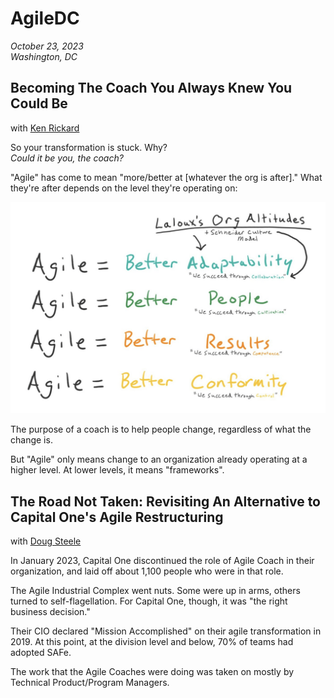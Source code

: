 # AgileDC
*October 23, 2023*  
*Washington, DC*

## Becoming The Coach You Always Knew You Could Be
with [Ken Rickard](https://www.linkedin.com/in/kennethrickard/)

So your transformation is stuck. Why?  
*Could it be you, the coach?*

"Agile" has come to mean "more/better at [whatever the org is after]." What they're after depends on the level they're operating on:

![Agile applied at different Laloux Altitudes](img/laloux-agile.png)

The purpose of a coach is to help people change, regardless of what the change is.

But "Agile" only means change to an organization already operating at a higher level. At lower levels, it means "frameworks".

## The Road Not Taken: Revisiting An Alternative to Capital One's Agile Restructuring
with [Doug Steele](https://www.linkedin.com/in/dougsteeledc/)

In January 2023, Capital One discontinued the role of Agile Coach in their organization, and laid off about 1,100 people who were in that role.

The Agile Industrial Complex went nuts. Some were up in arms, others turned to self-flagellation. For Capital One, though, it was "the right business decision."

Their CIO declared "Mission Accomplished" on their agile transformation in 2019. At this point, at the division level and below, 70% of teams had adopted SAFe.

The work that the Agile Coaches were doing was taken on mostly by Technical Product/Program Managers.